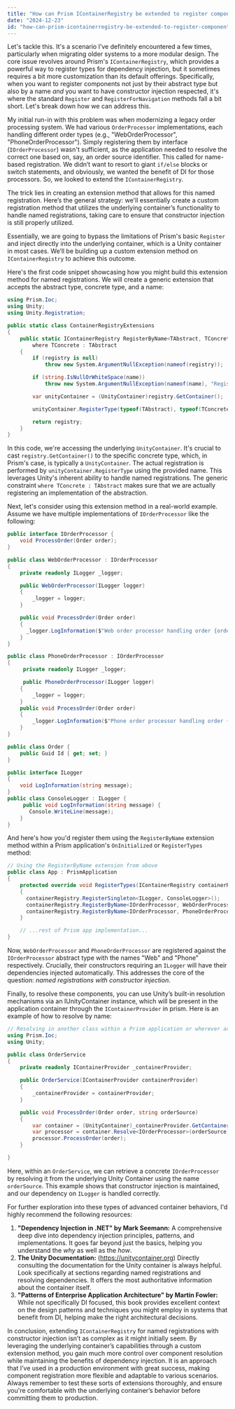 ```yaml
---
title: "How can Prism IContainerRegistry be extended to register components by name using constructors?"
date: "2024-12-23"
id: "how-can-prism-icontainerregistry-be-extended-to-register-components-by-name-using-constructors"
---
```


Let's tackle this. It's a scenario I’ve definitely encountered a few times, particularly when migrating older systems to a more modular design. The core issue revolves around Prism's `IContainerRegistry`, which provides a powerful way to register types for dependency injection, but it sometimes requires a bit more customization than its default offerings. Specifically, when you want to register components not just by their abstract type but also by a name *and* you want to have constructor injection respected, it's where the standard `Register` and `RegisterForNavigation` methods fall a bit short. Let's break down how we can address this.

My initial run-in with this problem was when modernizing a legacy order processing system. We had various `OrderProcessor` implementations, each handling different order types (e.g., "WebOrderProcessor", "PhoneOrderProcessor"). Simply registering them by interface (`IOrderProcessor`) wasn't sufficient, as the application needed to resolve the correct one based on, say, an order source identifier. This called for name-based registration. We didn’t want to resort to giant `if/else` blocks or switch statements, and obviously, we wanted the benefit of DI for those processors. So, we looked to extend the `IContainerRegistry`.

The trick lies in creating an extension method that allows for this named registration. Here’s the general strategy: we'll essentially create a custom registration method that utilizes the underlying container’s functionality to handle named registrations, taking care to ensure that constructor injection is still properly utilized.

Essentially, we are going to bypass the limitations of Prism's basic `Register` and inject directly into the underlying container, which is a Unity container in most cases. We’ll be building up a custom extension method on `IContainerRegistry` to achieve this outcome.

Here's the first code snippet showcasing how you might build this extension method for named registrations. We will create a generic extension that accepts the abstract type, concrete type, and a name:

```csharp
using Prism.Ioc;
using Unity;
using Unity.Registration;

public static class ContainerRegistryExtensions
{
    public static IContainerRegistry RegisterByName<TAbstract, TConcrete>(this IContainerRegistry registry, string name)
        where TConcrete : TAbstract
    {
        if (registry is null)
            throw new System.ArgumentNullException(nameof(registry));

        if (string.IsNullOrWhiteSpace(name))
            throw new System.ArgumentNullException(nameof(name), "Registration name cannot be null or empty.");

        var unityContainer = (UnityContainer)registry.GetContainer();

        unityContainer.RegisterType(typeof(TAbstract), typeof(TConcrete), name);

        return registry;
    }
}
```

In this code, we're accessing the underlying `UnityContainer`. It's crucial to cast `registry.GetContainer()` to the specific concrete type, which, in Prism's case, is typically a `UnityContainer`. The actual registration is performed by `unityContainer.RegisterType` using the provided name. This leverages Unity's inherent ability to handle named registrations. The generic constraint `where TConcrete : TAbstract` makes sure that we are actually registering an implementation of the abstraction.

Next, let's consider using this extension method in a real-world example. Assume we have multiple implementations of `IOrderProcessor` like the following:

```csharp
public interface IOrderProcessor {
    void ProcessOrder(Order order);
}

public class WebOrderProcessor : IOrderProcessor
{
    private readonly ILogger _logger;

    public WebOrderProcessor(ILogger logger)
    {
        _logger = logger;
    }

    public void ProcessOrder(Order order)
    {
      _logger.LogInformation($"Web order processor handling order {order.Id}");
    }
}

public class PhoneOrderProcessor : IOrderProcessor
{
     private readonly ILogger _logger;

     public PhoneOrderProcessor(ILogger logger)
    {
        _logger = logger;
    }
    public void ProcessOrder(Order order)
    {
        _logger.LogInformation($"Phone order processor handling order {order.Id}");
    }
}

public class Order {
    public Guid Id { get; set; }
}

public interface ILogger
{
    void LogInformation(string message);
}
public class ConsoleLogger : ILogger {
     public void LogInformation(string message) {
       Console.WriteLine(message);
    }
}
```

And here's how you'd register them using the `RegisterByName` extension method within a Prism application's `OnInitialized` or `RegisterTypes` method:

```csharp
// Using the RegisterByName extension from above
public class App : PrismApplication
{
    protected override void RegisterTypes(IContainerRegistry containerRegistry)
    {
      containerRegistry.RegisterSingleton<ILogger, ConsoleLogger>();
      containerRegistry.RegisterByName<IOrderProcessor, WebOrderProcessor>("Web");
      containerRegistry.RegisterByName<IOrderProcessor, PhoneOrderProcessor>("Phone");
    }

    // ...rest of Prism app implementation...
}
```

Now, `WebOrderProcessor` and `PhoneOrderProcessor` are registered against the `IOrderProcessor` abstract type with the names "Web" and "Phone" respectively. Crucially, their constructors requiring an `ILogger` will have their dependencies injected automatically. This addresses the core of the question: *named registrations with constructor injection*.

Finally, to resolve these components, you can use Unity’s built-in resolution mechanisms via an IUnityContainer instance, which will be present in the application container through the `IContainerProvider` in prism. Here is an example of how to resolve by name:

```csharp
// Resolving in another class within a Prism application or wherever access to IContainerProvider is available.
using Prism.Ioc;
using Unity;

public class OrderService
{
    private readonly IContainerProvider _containerProvider;

    public OrderService(IContainerProvider containerProvider)
    {
        _containerProvider = containerProvider;
    }

    public void ProcessOrder(Order order, string orderSource)
    {
        var container = (UnityContainer)_containerProvider.GetContainer();
        var processor = container.Resolve<IOrderProcessor>(orderSource);
        processor.ProcessOrder(order);
    }

}
```

Here, within an `OrderService`, we can retrieve a concrete `IOrderProcessor` by resolving it from the underlying Unity Container using the name `orderSource`. This example shows that constructor injection is maintained, and our dependency on `ILogger` is handled correctly.

For further exploration into these types of advanced container behaviors, I'd highly recommend the following resources:

1.  **"Dependency Injection in .NET" by Mark Seemann:** A comprehensive deep dive into dependency injection principles, patterns, and implementations. It goes far beyond just the basics, helping you understand the *why* as well as the *how*.
2.  **The Unity Documentation:** (https://unitycontainer.org) Directly consulting the documentation for the Unity container is always helpful. Look specifically at sections regarding named registrations and resolving dependencies. It offers the most authoritative information about the container itself.
3.  **"Patterns of Enterprise Application Architecture" by Martin Fowler:** While not specifically DI focused, this book provides excellent context on the design patterns and techniques you might employ in systems that benefit from DI, helping make the right architectural decisions.

In conclusion, extending `IContainerRegistry` for named registrations with constructor injection isn’t as complex as it might initially seem. By leveraging the underlying container’s capabilities through a custom extension method, you gain much more control over component resolution while maintaining the benefits of dependency injection. It is an approach that I’ve used in a production environment with great success, making component registration more flexible and adaptable to various scenarios. Always remember to test these sorts of extensions thoroughly, and ensure you're comfortable with the underlying container’s behavior before committing them to production.
